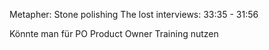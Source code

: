 Metapher: Stone polishing 
The lost interviews: 33:35 - 31:56 

Könnte man für PO Product Owner Training nutzen